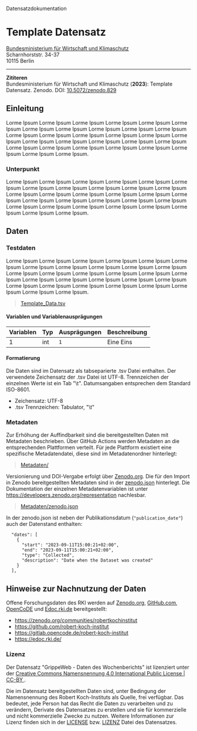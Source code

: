 Datensatzdokumentation  
# Template Datensatz 

[Bundesministerium für Wirtschaft und Klimaschutz](https://www.bmwk.de/)  
Scharnhorststr. 34-37  
10115 Berlin  

---

**Zititeren**   
Bundesministerium für Wirtschaft und Klimaschutz (**2023**): Template Datensatz. Zenodo. DOI: [10.5072/zenodo.829](https://doi.org/10.5072/zenodo.829)  

## Einleitung

Lorme Ipsum Lorme Ipsum Lorme Ipsum Lorme Ipsum Lorme Ipsum Lorme Ipsum Lorme Ipsum Lorme Ipsum Lorme Ipsum Lorme Ipsum Lorme Ipsum Lorme Ipsum Lorme Ipsum Lorme Ipsum Lorme Ipsum Lorme Ipsum Lorme Ipsum Lorme Ipsum Lorme Ipsum Lorme Ipsum Lorme Ipsum Lorme Ipsum Lorme Ipsum Lorme Ipsum Lorme Ipsum Lorme Ipsum Lorme Ipsum Lorme Ipsum Lorme Ipsum Lorme Ipsum.

### Unterpunkt

Lorme Ipsum Lorme Ipsum Lorme Ipsum Lorme Ipsum Lorme Ipsum Lorme Ipsum Lorme Ipsum Lorme Ipsum Lorme Ipsum Lorme Ipsum Lorme Ipsum Lorme Ipsum Lorme Ipsum Lorme Ipsum Lorme Ipsum Lorme Ipsum Lorme Ipsum Lorme Ipsum Lorme Ipsum Lorme Ipsum Lorme Ipsum Lorme Ipsum Lorme Ipsum Lorme Ipsum Lorme Ipsum Lorme Ipsum Lorme Ipsum Lorme Ipsum Lorme Ipsum Lorme Ipsum.

## Daten 

### Testdaten

Lorme Ipsum Lorme Ipsum Lorme Ipsum Lorme Ipsum Lorme Ipsum Lorme Ipsum Lorme Ipsum Lorme Ipsum Lorme Ipsum Lorme Ipsum Lorme Ipsum Lorme Ipsum Lorme Ipsum Lorme Ipsum Lorme Ipsum Lorme Ipsum Lorme Ipsum Lorme Ipsum Lorme Ipsum Lorme Ipsum Lorme Ipsum Lorme Ipsum Lorme Ipsum Lorme Ipsum Lorme Ipsum Lorme Ipsum Lorme Ipsum Lorme Ipsum Lorme Ipsum Lorme Ipsum.

> [Template_Data.tsv](Template_Data.tsv)

#### Variablen und Variablenausprägungen

|Variablen    | Typ |Ausprägungen| Beschreibung |
| ----------- | --- | ---------- | ------------ |
| 1			  | int | `1`		 | Eine Eins    |

#### Formatierung

Die Daten sind im Datensatz als tabseparierte .tsv Datei enthalten. Der verwendete Zeichensatz der .tsv Datei ist UTF-8. Trennzeichen der einzelnen Werte ist ein Tab "\t". Datumsangaben entsprechen dem Standard ISO-8601.  

- Zeichensatz: UTF-8
- .tsv Trennzeichen: Tabulator, "\t"

### Metadaten

Zur Erhöhung der Auffindbarkeit sind die bereitgestellten Daten mit Metadaten beschrieben. Über GitHub Actions werden Metadaten an die entsprechenden Plattformen verteilt. Für jede Plattform existiert eine spezifische Metadatendatei, diese sind im Metadatenordner hinterlegt:  

> [Metadaten/](Metadaten/)  

Versionierung und DOI-Vergabe erfolgt über [Zenodo.org](https://zenodo.org). Die für den Import in Zenodo bereitgestellten Metadaten sind in der [zenodo.json](Metadaten/zenodo.json) hinterlegt. Die Dokumentation der einzelnen Metadatenvariablen ist unter https://developers.zenodo.org/representation nachlesbar.   

> [Metadaten/zenodo.json](Metadaten/zenodo.json)  

In der zenodo.json ist neben der Publikationsdatum (`"publication_date"`) auch der Datenstand enthalten:  
```
  "dates": [
    {
      "start": "2023-09-11T15:00:21+02:00",
      "end": "2023-09-11T15:00:21+02:00",
      "type": "Collected",
      "description": "Date when the Dataset was created"
    }
  ],
```    

## Hinweise zur Nachnutzung der Daten  

Offene Forschungsdaten des RKI werden auf [Zenodo.org](http://Zenodo.org/), [GitHub.com](http://GitHub.com/), [OpenCoDE](https://gitlab.opencode.de) und [Edoc.rki.de](http://Edoc.rki.de/) bereitgestellt:

- https://zenodo.org/communities/robertkochinstitut
- https://github.com/robert-koch-institut
- https://gitlab.opencode.de/robert-koch-institut
- https://edoc.rki.de/

### Lizenz  

Der Datensatz "GrippeWeb - Daten des Wochenberichts" ist lizenziert unter der [Creative Commons Namensnennung 4.0 International Public License | CC-BY ](https://creativecommons.org/licenses/by/4.0/deed.de).  

Die im Datensatz bereitgestellten Daten sind, unter Bedingung der Namensnennung des Robert Koch-Instituts als Quelle, frei verfügbar. Das bedeutet, jede Person hat das Recht die Daten zu verarbeiten und zu verändern, Derivate des Datensatzes zu erstellen und sie für kommerzielle und nicht kommerzielle Zwecke zu nutzen. Weitere Informationen zur Lizenz finden sich in der [LICENSE](LICENSE) bzw. [LIZENZ](/LIZENZ) Datei des Datensatzes.